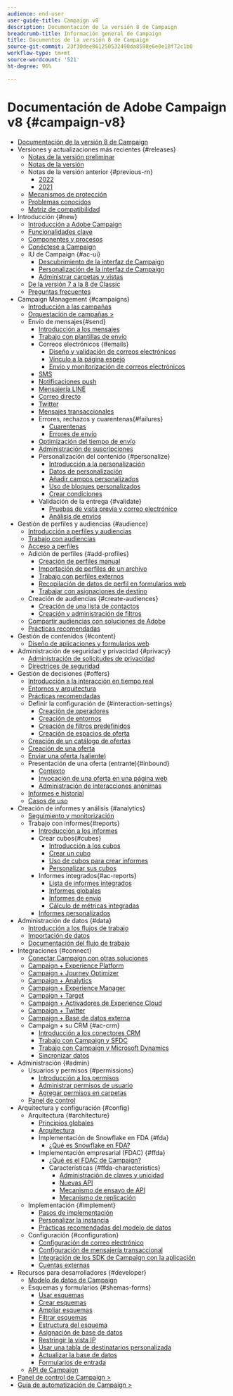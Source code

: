```yaml
---
audience: end-user
user-guide-title: Campaign v8
description: Documentación de la versión 8 de Campaign
breadcrumb-title: Información general de Campaign
title: Documentos de la versión 8 de Campaign
source-git-commit: 23f30dee861250532490da8598e6e0e18f72c1b0
workflow-type: tm+mt
source-wordcount: '521'
ht-degree: 96%

---
```



# Documentación de Adobe Campaign v8 {#campaign-v8}

+ [Documentación de la versión 8 de Campaign](campaign-home.md)
+ Versiones y actualizaciones más recientes {#releases}
   + [Notas de la versión preliminar](start/e-release-notes.md)
   + [Notas de la versión ](start/release-notes.md)
   + Notas de la versión anterior {#previous-rn}
      + [2022](start/release-notes-2022.md)
      + [2021](start/release-notes-2021.md)
   + [Mecanismos de protección](start/ac-guardrails.md)
   + [Problemas conocidos](start/known-issues.md)
   + [Matriz de compatibilidad](start/compatibility-matrix.md)
+ Introducción {#new}
   + [Introducción a Adobe Campaign](start/get-started.md)
   + [Funcionalidades clave](start/whats-new.md)
   + [Componentes y procesos](start/ac-components.md)
   + [Conéctese a Campaign](start/connect.md)
   + IU de Campaign {#ac-ui}
      + [Descubrimiento de la interfaz de Campaign](start/campaign-ui.md)
      + [Personalización de la interfaz de Campaign](start/customize-ui.md)
      + [Administrar carpetas y vistas](audiences/folders-and-views.md)
   + [De la versión 7 a la 8 de Classic](start/v7-to-v8.md)
   + [Preguntas frecuentes](start/campaign-faq.md)
+ Campaign Management {#campaigns}
   + [Introducción a las campañas](start/campaigns.md)
   + [Orquestación de campañas >](https://experienceleague.adobe.com/docs/campaign/automation/campaign-orchestration/set-up-campaigns.html?lang=es)
   + Envío de mensajes{#send}
      + [Introducción a los mensajes](start/create-message.md)
      + [Trabajo con plantillas de envío](send/create-templates.md)
      + Correos electrónicos {#emails}
         + [Diseño y validación de correos electrónicos](send/email.md)
         + [Vínculo a la página espejo](send/mirror-page.md)
         + [Envío y monitorización de correos electrónicos](send/send.md)
      + [SMS](send/sms.md)
      + [Notificaciones push](send/push.md)
      + [Mensajería LINE](send/line.md)
      + [Correo directo](send/direct-mail.md)
      + [Twitter](send/twitter.md)
      + [Mensajes transaccionales](send/transactional.md)
      + Errores, rechazos y cuarentenas{#failures}
         + [Cuarentenas](send/quarantines.md)
         + [Errores de envío](send/delivery-failures.md)
      + [Optimización del tiempo de envío](send/predictive.md)
      + [Administración de suscripciones](start/subscriptions.md)
      + Personalización del contenido {#personalize}
         + [Introducción a la personalización](send/personalize.md)
         + [Datos de personalización](send/personalization-data.md)
         + [Añadir campos personalizados](send/personalization-fields.md)
         + [Uso de bloques personalizados](send/personalization-blocks.md)
         + [Crear condiciones](send/conditions.md)
      + Validación de la entrega {#validate}
         + [Pruebas de vista previa y correo electrónico](send/preview-and-proof.md)
         + [Análisis de envíos](send/delivery-analysis.md)
+ Gestión de perfiles y audiencias {#audience}
   + [Introducción a perfiles y audiencias](audiences/gs-audiences.md)
   + [Trabajo con audiencias](start/audiences.md)
   + [Acceso a perfiles](audiences/view-profiles.md)
   + Adición de perfiles {#add-profiles}
      + [Creación de perfiles manual](audiences/create-profiles.md)
      + [Importación de perfiles de un archivo](audiences/import-profiles.md)
      + [Trabajo con perfiles externos](audiences/external-profiles.md)
      + [Recopilación de datos de perfil en formularios web](audiences/collect-profiles.md)
      + [Trabajar con asignaciones de destino](audiences/target-mappings.md)
   + Creación de audiencias {#create-audiences}
      + [Creación de una lista de contactos](audiences/create-audiences.md)
      + [Creación y administración de filtros](audiences/create-filters.md)
   + [Compartir audiencias con soluciones de Adobe](start/shared-audiences.md)
   + [Prácticas recomendadas](audiences/audiences-best-practices.md)
+ Gestión de contenidos {#content}
   + [Diseño de aplicaciones y formularios web](dev/webapps.md)
+ Administración de seguridad y privacidad {#privacy}
   + [Administración de solicitudes de privacidad](start/privacy.md)
   + [Directrices de seguridad](config/security.md)
+ Gestión de decisiones {#offers}
   + [Introducción a la interacción en tiempo real](interaction/interaction.md)
   + [Entornos y arquitectura](interaction/interaction-architecture.md)
   + [Prácticas recomendadas](interaction/interaction-best-practices.md)
   + Definir la configuración de {#interaction-settings}
      + [Creación de operadores](interaction/interaction-operators.md)
      + [Creación de entornos](interaction/interaction-env.md)
      + [Creación de filtros predefinidos](interaction/interaction-predefined-filters.md)
      + [Creación de espacios de oferta](interaction/interaction-offer-spaces.md)
   + [Creación de un catálogo de ofertas](interaction/interaction-offer-catalog.md)
   + [Creación de una oferta](interaction/interaction-offer.md)
   + [Enviar una oferta  (saliente)](interaction/interaction-send-offers.md)
   + Presentación de una oferta (entrante){#inbound}
      + [Contexto](interaction/interaction-present-offers.md)
      + [Invocación de una oferta en una página web](interaction/interaction-integration.md)
      + [Administración de interacciones anónimas](interaction/anonymous-interactions.md)
   + [Informes e historial](interaction/interaction-tracking.md)
   + [Casos de uso](interaction/interaction-use-cases.md)
+ Creación de informes y análisis {#analytics}
   + [Seguimiento y monitorización](start/tracking.md)
   + Trabajo con informes{#reports}
      + [Introducción a los informes](reporting/gs-reporting.md)
      + Crear cubos{#cubes}
         + [Introducción a los cubos](reporting/gs-cubes.md)
         + [Crear un cubo](reporting/cube-indicators.md)
         + [Uso de cubos para crear informes](reporting/cube-tables.md)
         + [Personalizar sus cubos](reporting/customize-cubes.md)
      + Informes integrados{#ac-reports}
         + [Lista de informes integrados](reporting/built-in-reports.md)
         + [Informes globales](reporting/global-reports.md)
         + [Informes de envío](reporting/delivery-reports.md)
         + [Cálculo de métricas integradas](reporting/metrics-calculation.md)
      + [Informes personalizados](reporting/custom-reports.md)
+ Administración de datos {#data}
   + [Introducción a los flujos de trabajo](config/workflows.md)
   + [Importación de datos](start/import.md)
   + [Documentación del flujo de trabajo](https://experienceleague.adobe.com/docs/campaign/automation/workflows/introduction/about-workflows.html?lang=es)
+ Integraciones {#connect}
   + [Conectar Campaign con otras soluciones](connect/integration.md)
   + [Campaign + Experience Platform](connect/ac-aep.md)
   + [Campaign + Journey Optimizer](connect/ac-ajo.md)
   + [Campaign + Analytics](connect/ac-aa.md)
   + [Campaign + Experience Manager](connect/ac-aem.md)
   + [Campaign + Target](connect/ac-at.md)
   + [Campaign + Activadores de Experience Cloud](connect/ac-triggers.md)
   + [Campaign + Twitter](connect/ac-tw.md)
   + [Campaign + Base de datos externa](connect/fda.md)
   + Campaign + su CRM  {#ac-crm}
      + [Introducción a los conectores CRM](connect/crm.md)
      + [Trabajo con Campaign y SFDC](connect/ac-sfdc.md)
      + [Trabajo con Campaign y Microsoft Dynamics](connect/ac-ms-dyn.md)
      + [Sincronizar datos](connect/crm-data-sync.md)
+ Administración {#admin}
   + Usuarios y permisos {#permissions}
      + [Introducción a los permisos](start/gs-permissions.md)
      + [Administrar permisos de usuario](start/manage-permissions.md)
      + [Agregar permisos en carpetas](start/folder-permissions.md)
   + [Panel de control](config/self-service.md)
+ Arquitectura y configuración {#config}
   + Arquitectura {#architecture}
      + [Principios globales](architecture/general-architecture.md)
      + [Arquitectura](architecture/architecture.md)
      + Implementación de Snowflake en FDA {#fda}
         + [¿Qué es Snowflake en FDA?](architecture/fda-deployment.md)
      + Implementación empresarial (FDAC) {#ffda}
         + [¿Qué es el FDAC de Campaign?](architecture/enterprise-deployment.md)
         + Características {#ffda-characteristics}
            + [Administración de claves y unicidad](architecture/keys.md)
            + [Nuevas API](architecture/new-apis.md)
            + [Mecanismo de ensayo de API](architecture/staging.md)
            + [Mecanismo de replicación](architecture/replication.md)
   + Implementación {#implement}
      + [Pasos de implementación](start/implement.md)
      + [Personalizar la instancia](dev/customize.md)
      + [Prácticas recomendadas del modelo de datos](dev/datamodel-best-practices.md)
   + Configuración {#configuration}
      + [Configuración de correo electrónico](config/email-settings.md)
      + [Configuración de mensajería transaccional](config/transactional-msg-settings.md)
      + [Integración de los SDK de Campaign con la aplicación](config/push-config.md)
      + [Cuentas externas](config/external-accounts.md)
+ Recursos para desarrolladores {#developer}
   + [Modelo de datos de Campaign](dev/datamodel.md)
   + Esquemas y formularios {#shemas-forms}
      + [Usar esquemas](dev/schemas.md)
      + [Crear esquemas](dev/create-schema.md)
      + [Ampliar esquemas](dev/extend-schema.md)
      + [Filtrar esquemas](dev/filter-schema.md)
      + [Estructura del esquema](dev/schema-structure.md)
      + [Asignación de base de datos](dev/database-mapping.md)
      + [Restringir la vista IP](dev/restrict-pi-view.md)
      + [Usar una tabla de destinatarios personalizada](dev/custom-recipient.md)
      + [Actualizar la base de datos](dev/update-database-structure.md)
      + [Formularios de entrada](dev/forms.md)
   + [API de Campaign](dev/api.md)
+ [Panel de control de Campaign >](https://experienceleague.adobe.com/docs/control-panel/using/control-panel-home.html?lang=es)
+ [Guía de automatización de Campaign >](https://experienceleague.adobe.com/docs/campaign/automation/home.html?lang=es)
